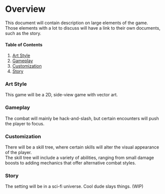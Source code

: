 # Overview
This document will contain description on large elements of the game. Those elements with a lot to discuss will have a link to their own documents, such as the story.

#### Table of Contents
1. [Art Style](https://github.com/pyerter/CSG-Zucchini/blob/master/storyboarding/Game-Overview.md#Art-Style)
1. [Gameplay](https://github.com/pyerter/CSG-Zucchini/blob/master/storyboarding/Game-Overview.md#Gameplay)
1. [Customization](https://github.com/pyerter/CSG-Zucchini/blob/master/storyboarding/Game-Overview.md#Customization)
1. [Story](https://github.com/pyerter/CSG-Zucchini/blob/master/storyboarding/Game-Overview.md#Story)


### Art Style

This game will be a 2D, side-view game with vector art.


### Gameplay

The combat will mainly be hack-and-slash, but certain encounters will push the player to focus.


### Customization

There will be a skill tree, where certain skills will alter the visual appearance of the player. <br/>
The skill tree will include a variety of abilities, ranging from small damage boosts to adding mechanics that offer alternative combat styles.


### Story

The setting will be in a sci-fi universe.
Cool dude slays things. (WIP)